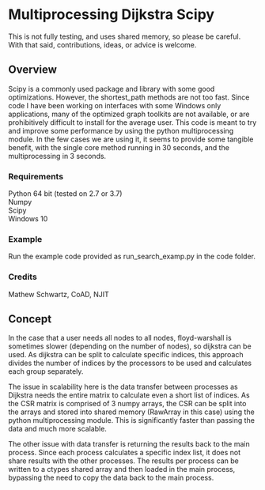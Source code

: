 # Multiprocessing Dijkstra Scipy

This is not fully testing, and uses shared memory, so please be careful.  
With that said, contributions, ideas, or advice is welcome.  

## Overview
Scipy is a commonly used package and library with some good optimizations.  However, the shortest_path methods are not too fast.  Since code I have been working on interfaces with some Windows only applications, many of the optimized graph toolkits are not available, or are prohibitively difficult to install for the average user.  This code is meant to try and improve some performance by using the python multiprocessing module.  In the few cases we are using it, it seems to provide some tangible benefit, with the single core method running in 30 seconds, and the multiprocessing in 3 seconds.  

### Requirements
  Python 64 bit (tested on 2.7 or 3.7)  
  Numpy  
  Scipy  
  Windows 10  

### Example
Run the example code provided as run_search_examp.py in the code folder. 

### Credits
Mathew Schwartz, CoAD, NJIT

## Concept
In the case that a user needs all nodes to all nodes, floyd-warshall is sometimes slower (depending on the number of nodes), so dijkstra can be used. As dijkstra can be split to calculate specific indices, this approach divides the number of indices by the processors to be used and calculates each group separately.  

The issue in scalability here is the data transfer between processes as Dijkstra needs the entire matrix to calculate even a short list of indices.  As the CSR matrix is comprised of 3 numpy arrays, the CSR can be split into the arrays and stored into shared memory (RawArray in this case) using the python multiprocessing module.  This is significantly faster than passing the data and much more scalable.  

The other issue with data transfer is returning the results back to the main process.  Since each process calculates a specific index list, it does not share results with the other processes.  The results per process can be written to a ctypes shared array and then loaded in the main process, bypassing the need to copy the data back to the main process.  

